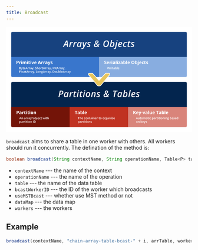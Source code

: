 ```yaml
---
title: Broadcast
---
```

 

![broadcast](/img/3-1-1.png)

`broadcast` aims to share a table in one worker with others. All workers should run it concurrently. The defination of the method is:
```java
boolean broadcast(String contextName, String operationName, Table<P> table, int bcastWorkerID, boolean useMSTBcast, DataMap dataMap, Workers workers)
```

* `contextName` --- the name of the context
* `operationName` --- the name of the operation
* `table` --- the name of the data table
* `bcastWorkerID` --- the ID of the worker which broadcasts
* `useMSTBcast` --- whether use MST method or not
* `dataMap` --- the data map
* `workers` --- the workers

## Example
```java
broadcast(contextName, "chain-array-table-bcast-" + i, arrTable, workers.getMasterID(), false, dataMap, workers);
```